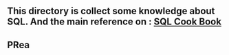 ## This directory is collect some knowledge about SQL. And the main reference on : [SQL Cook Book](https://www.amazon.com/SQL-Cookbook-Solutions-Techniques-Developers-ebook/dp/B0026OR3KI)

## PRea
<!--stackedit_data:
eyJoaXN0b3J5IjpbLTk2MzUyNDE5MSwtMTg5MDA3OTcxOV19
-->